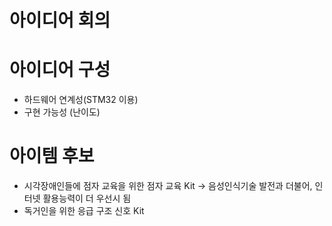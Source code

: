 # 아이디어 회의

# 아이디어 구성
  - 하드웨어 연계성(STM32 이용)
  - 구현 가능성 (난이도)
  
# 아이템 후보
  - 시각장애인들에 점자 교육을 위한 점자 교육 Kit  -> 음성인식기술 발전과 더불어, 인터넷 활용능력이 더 우선시 됨
  - 독거인을 위한 응급 구조 신호 Kit
